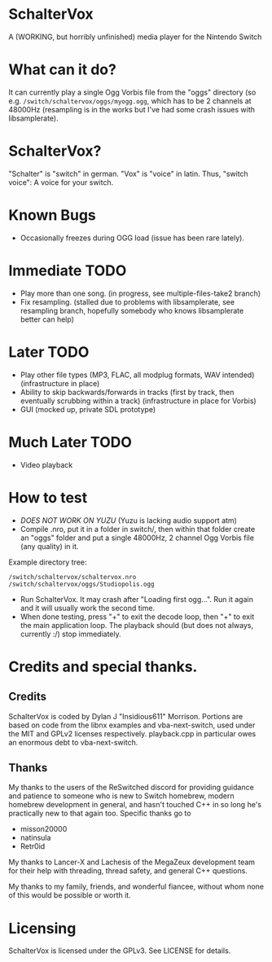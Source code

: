 # SchalterVox
A (WORKING, but horribly unfinished) media player for the Nintendo Switch

# What can it do?
It can currently play a single Ogg Vorbis file from the "oggs" directory (so e.g. `/switch/schaltervox/oggs/myogg.ogg`, which has to be 2 channels at 48000Hz (resampling is in the works but I've had some crash issues with libsamplerate). 

# SchalterVox?
"Schalter" is "switch" in german. "Vox" is "voice" in latin. Thus, "switch voice": A voice for your switch.

# Known Bugs
* Occasionally freezes during OGG load (issue has been rare lately).

# Immediate TODO
* Play more than one song. (in progress, see multiple-files-take2 branch)
* Fix resampling. (stalled due to problems with libsamplerate, see resampling branch, hopefully somebody who knows libsamplerate better can help)

# Later TODO
* Play other file types (MP3, FLAC, all modplug formats, WAV intended) (infrastructure in place)
* Ability to skip backwards/forwards in tracks (first by track, then eventually scrubbing within a track) (infrastructure in place for Vorbis)
* GUI (mocked up, private SDL prototype)

# Much Later TODO
* Video playback

# How to test
* *DOES NOT WORK ON YUZU* (Yuzu is lacking audio support atm)
* Compile .nro, put it in a folder in switch/, then within that folder create an "oggs" folder and put a single 48000Hz, 2 channel Ogg Vorbis file (any quality) in it.

Example directory tree:
```
/switch/schaltervox/schaltervox.nro
/switch/schaltervox/oggs/Studiopolis.ogg
```


* Run SchalterVox. It may crash after "Loading first ogg...". Run it again and it will usually work the second time.
* When done testing, press "+" to exit the decode loop, then "+" to exit the main application loop. The playback should (but does not always, currently :/) stop immediately.

# Credits and special thanks.
## Credits
SchalterVox is coded by Dylan J "Insidious611" Morrison. Portions are based on code from the libnx examples and vba-next-switch, used under the MIT and GPLv2 licenses respectively. playback.cpp in particular owes an enormous debt to vba-next-switch.

## Thanks
My thanks to the users of the ReSwitched discord for providing guidance and patience to someone who is new to Switch homebrew, modern homebrew development in general, and hasn't touched C++ in so long he's practically new to that again too. Specific thanks go to
 * misson20000
 * natinsula
 * Retr0id

My thanks to Lancer-X and Lachesis of the MegaZeux development team for their help with threading, thread safety, and general C++ questions.

My thanks to my family, friends, and wonderful fiancee, without whom none of this would be possible or worth it.

# Licensing
SchalterVox is licensed under the GPLv3. See LICENSE for details. 
